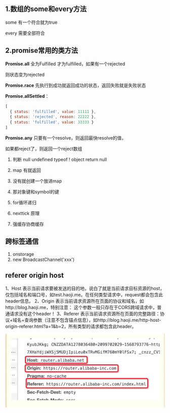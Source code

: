 ## 1.数组的some和every方法

some 有一个符合就为true

every 需要全部符合

## 2.promise常用的类方法

**Promise.all** 全为Fulfilled 才为fulfilled，如果有一个rejected

则状态变为rejected

**Promise.race** 先执行到成功就返回成功的状态，返回失败就是失败状态

**Promise.allSettled**：

```js
[
  { status: 'fulfilled', value: 11111 },
  { status: 'rejected', reason: 22222 },
  { status: 'fulfilled', value: 33333 }
]
```

**Promise.any** 只要有一个resolve，则返回最快resolve的值， 

如果都reject了，则返回一个reject数组

1. 判断 null undefined typeof ! object return null

2. map 有就返回
3. 没有就创建一个放进map
4. 那对象键和symbol的键
5. for循环递归




1. nexttick 原理
2. 强缓存协商缓存

## 跨标签通信
1. onstorage
2. new BroadcastChannel('xxx')

## referer origin host
1、Host
表示当前请求要被发送的目的地，说白了就是当前请求目标资源的host，仅包括域名和端口号，如test.haoji.me。在任何类型请求中，request都会包含此header信息。
2、Origin
表示当前请求资源所在页面的协议和域名，如http://blog.haoji.me，特别注意：
这个参数一般只存在于CORS跨域请求中，普通请求没有这个header！
3、Referer
表示当前请求资源所在页面的完整路径：协议+域名+查询参数（注意不包含锚点信息），如http://blog.haoji.me/http-host-origin-referer.html?a=1&b=2，所有类型的请求都包含此header。

![Alt text](image.png)